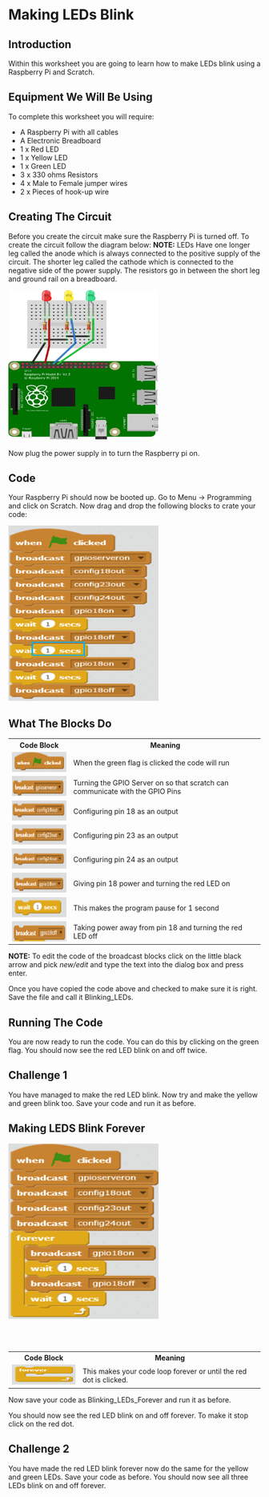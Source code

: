 # Making LEDs Blink

## Introduction
Within this worksheet you are going to learn how to make LEDs blink using a Raspberry Pi and Scratch.

## Equipment We Will Be Using
To complete this worksheet you will require:
* A Raspberry Pi with all cables
* A Electronic Breadboard
* 1 x Red LED
* 1 x Yellow LED
* 1 x Green LED
* 3 x 330 ohms Resistors
* 4 x Male to Female jumper wires
* 2 x Pieces of hook-up wire

## Creating The Circuit
Before you create the circuit make sure the Raspberry Pi is turned off. To create the circuit follow the diagram below:
**NOTE:** LEDs Have one longer leg called the anode which is always connected to the positive supply of the circuit. The shorter leg called the cathode which is connected to the negative side of the power supply. The resistors go in between the short leg and ground rail on a breadboard.

<img src = "Images/LEDs.png" width = "300px" height = "300px" />

Now plug the power supply in to turn the Raspberry pi on.

<div class="page-break"></div>

## Code
Your Raspberry Pi should now be booted up. Go to Menu -> Programming and click on Scratch. Now drag and drop the following blocks to crate your code:

<img src = "Images/Blinking_LEDs.png" width = "300px" height = "350px" />

## What The Blocks Do

<table style = "width:100%">
  <tr>
    <th> Code Block </th>
    <th> Meaning </th>
  </tr>
  <tr>
    <td> <img src = "Images/Green_Flag.png" width = "150px" height = "40px" />  </td>
    <td> When the green flag is clicked the code will run </td>
  </tr>
  <tr>
    <td> <img src = "Images/GPIO_Server.png" width = "150px" height = "40px" /> </td>
    <td> Turning the GPIO Server on so that scratch can communicate with the GPIO Pins </td>
  </tr>
  <tr>
    <td> <img src = "Images/18_out.png" width = "150px" height = "40px" />  </td>
    <td> Configuring pin 18 as an output </td>
  </tr>
    <td> <img src = Images/23_out.png width = "150px" height = "40px" /> </td>
    <td> Configuring pin 23 as an output </td>
  </tr>
  <tr>
    <td> <img src = "Images/24_out.png" width = "150px" height = "40px" /> </td>
    <td> Configuring pin 24 as an output </td>
  </tr>
  <tr>
    <td> <img src = "Images/18_on.png" width = "150px" height = "40px" /> </td>
    <td> Giving pin 18 power and turning the red LED on </td>
  </tr>
  <tr>
    <td> <img src = "Images/Wait.png" width = "150px" height = "40px" />  </td>
    <td> This makes the program pause for 1 second </td>
  </tr>
  <tr>
    <td> <img src = "Images/18_off.png" width = "150px" height = "40px" />  </td>
    <td> Taking power away from pin 18 and turning the red LED off </td>
  </tr>
</table>  

**NOTE:** To edit the code of the broadcast blocks click on the little black arrow and pick *new/edit* and type the text into the dialog box and press enter.

Once you have copied the code above and checked to make sure it is right. Save the file and call it Blinking_LEDs.

## Running The Code
You are now ready to run the code. You can do this by clicking on the green flag. You should now see the red LED blink on and off twice.

## Challenge 1
You have managed to make the red LED blink. Now try and make the yellow and green blink too. Save your code and run it as before.

<div class="page-break"></div>

## Making LEDS Blink Forever
<img src = "Images/Blinking_LEDs_Forever.png" width = "300px" height = "350px" />

<br><br>

<table style = "width:100%">
  <tr>
    <th> Code Block </th>
    <th> Meaning </th>
  </tr>
  <tr>
    <td> <img src = "Images/Forever.png" width = "150px" height = "40px" /> </td>
    <td> This makes your code loop forever or until the red dot is clicked. </td>
 </tr>
</table>

Now save your code as Blinking_LEDs_Forever and run it as before.

You should now see the red LED blink on and off forever. To make it stop click on the red dot.

## Challenge 2
You have made the red LED blink forever now do the same for the yellow and green LEDs. Save your code as before. You should now see all three LEDs blink on and off forever.
